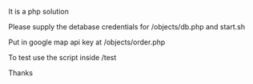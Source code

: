 It is a php solution

Please supply the detabase credentials for /objects/db.php and start.sh

Put in google map api key at /objects/order.php

To test use the script inside /test

Thanks
